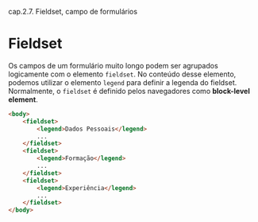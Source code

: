 cap.2.7. Fieldset, campo de formulários

# Fieldset

Os campos de um formulário muito longo podem ser agrupados logicamente com o elemento `fieldset`. No conteúdo desse elemento, podemos utilizar o elemento `legend` para definir a legenda do fieldset. Normalmente, o `fieldset` é definido pelos navegadores como **block-level element**.

```html
<body>
    <fieldset>
        <legend>Dados Pessoais</legend>
        ...
    </fieldset>
    <fieldset>
        <legend>Formação</legend>
        ...
    </fieldset>
    <fieldset>
        <legend>Experiência</legend>
        ...
    </fieldset>
</body>
```